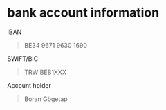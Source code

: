 # bank account information

IBAN

> BE34 9671 9630 1690

SWIFT/BIC

> TRWIBEB1XXX

Account holder

> Boran Gögetap
